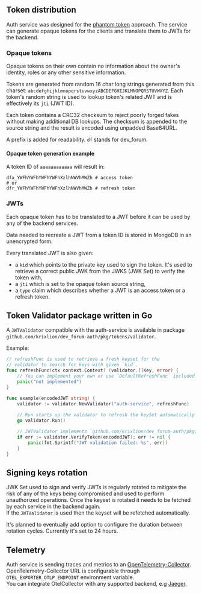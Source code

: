 ## Token distribution

Auth service was designed for the [phantom token](https://curity.io/resources/learn/phantom-token-pattern/) approach. The service can generate opaque tokens for the clients and translate them to JWTs for the backend.

### Opaque tokens

Opaque tokens on their own contain no information about the owner's identity, roles or any other sensitive information.

Tokens are generated from random 16 char long strings generated from this charset: `abcdefghijklmnopqrstuvwxyzABCDEFGHIJKLMNOPQRSTUVWXYZ`.
Each token's random string is used to lookup token's related JWT and is effectively its `jti` (JWT ID).

Each token contains a CRC32 checksum to reject poorly forged fakes without making additional DB lookups.
The checksum is appended to the source string and the result is encoded using unpadded Base64URL.

A prefix is added for readability. `df` stands for dev_forum.

#### Opaque token generation example

A token ID of `aaaaaaaaaaaa` will result in:

```shell
dfa_YWFhYWFhYWFhYWFhXzlhNWVhMWZh # access token
# or
dfr_YWFhYWFhYWFhYWFhXzlhNWVhMWZh # refresh token
```

### JWTs

Each opaque token has to be translated to a JWT before it can be used by any of the backend services.

Data needed to recreate a JWT from a token ID is stored in MongoDB in an unencrypted form.

Every translated JWT is also given:

- a `kid` which points to the private key used to sign the token. It's used to retrieve a correct public JWK from the JWKS (JWK Set) to verify the token with,
- a `jti` which is set to the opaque token source string,
- a `type` claim which describes whether a JWT is an access token or a refresh token.

## Token Validator package written in Go

A `JWTValidator` compatible with the auth-service is available in package `github.com/krixlion/dev_forum-auth/pkg/tokens/validator`.

Example:

```Go
// refreshFunc is used to retrieve a fresh keyset for the
// validator to search for keys with given `kid`.
func refreshFunc(ctx context.Context) (validator.[]Key, error) {
    // You can implement your own or use `DefaultRefreshFunc` included in the package.
    panic("not implemented")
}

func example(encodedJWT string) {
    validator := validator.NewValidator("auth-service", refreshFunc)
    
    // Run starts up the validator to refresh the keySet automatically using its `refreshFunc`.
    go validator.Run()

    // JWTValidator implements `github.com/krixlion/dev_forum-auth/pkg/tokens.Validator`.
    if err := validator.VerifyToken(encodedJWT); err != nil {
        panic(fmt.Sprintf("JWT validation failed: %s", err))
    }
}
```

## Signing keys rotation

JWK Set used to sign and verify JWTs is regularly rotated to mitigate the risk of any of the keys being compromised and used to perform unauthorized operations. Once the keyset is rotated it needs to be fetched by each service in the backend again.\
If the `JWTValidator` is used then the keyset will be refetched automatically.

It's planned to eventually add option to configure the duration between rotation cycles.
Currently it's set to 24 hours.

## Telemetry

Auth service is sending traces and metrics to an [OpenTelemetry-Collector](https://opentelemetry.io/docs/collector/). OpenTelemetry-Collector URL is configurable through `OTEL_EXPORTER_OTLP_ENDPOINT` environment variable.\
You can integrate OtelCollector with any supported backend, e.g [Jaeger](https://www.jaegertracing.io/docs/).
